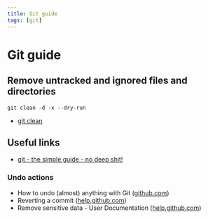 ```yaml
---
title: Git guide
tags: [git]
---
```


# Git guide

## Remove untracked and ignored files and directories

```
git clean -d -x --dry-run
```

* [git clean](https://git-scm.com/docs/git-clean)

## Useful links

* [git - the simple guide - no deep shit!](http://rogerdudler.github.io/git-guide/)

### Undo actions

* How to undo (almost) anything with Git ([github.com](https://github.com/blog/2019-how-to-undo-almost-anything-with-git))
* Reverting a commit ([help.github.com](https://help.github.com/desktop/guides/contributing/reverting-a-commit/))
* Remove sensitive data - User Documentation ([help.github.com](https://help.github.com/articles/remove-sensitive-data/))
